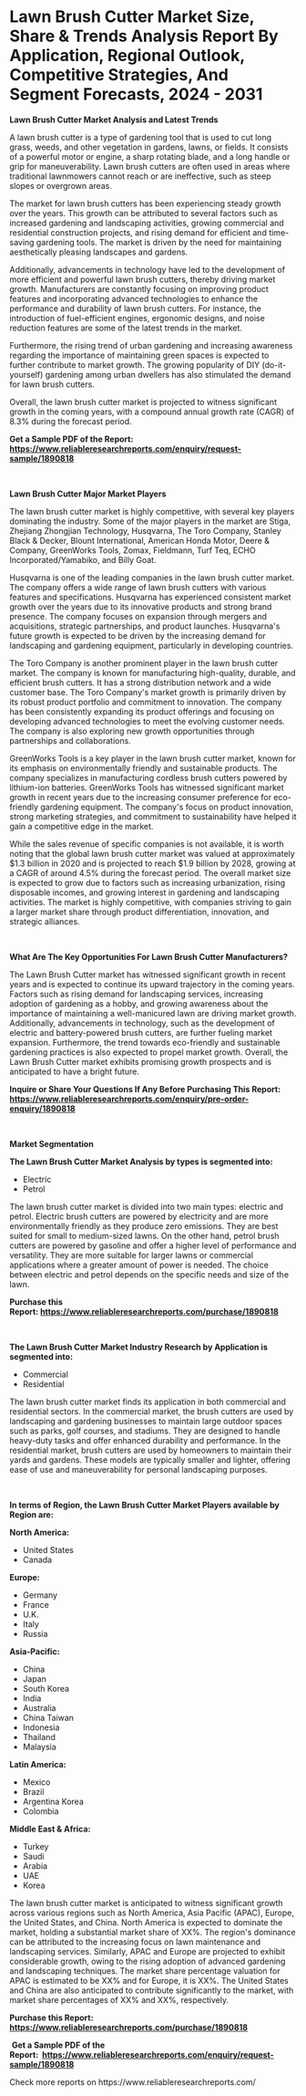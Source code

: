 <p><h1>Lawn Brush Cutter Market Size, Share & Trends Analysis Report By Application, Regional Outlook, Competitive Strategies, And Segment Forecasts, 2024 - 2031</h1></p><p><strong>Lawn Brush Cutter Market Analysis and Latest Trends</strong></p>
<p><p>A lawn brush cutter is a type of gardening tool that is used to cut long grass, weeds, and other vegetation in gardens, lawns, or fields. It consists of a powerful motor or engine, a sharp rotating blade, and a long handle or grip for maneuverability. Lawn brush cutters are often used in areas where traditional lawnmowers cannot reach or are ineffective, such as steep slopes or overgrown areas.</p><p>The market for lawn brush cutters has been experiencing steady growth over the years. This growth can be attributed to several factors such as increased gardening and landscaping activities, growing commercial and residential construction projects, and rising demand for efficient and time-saving gardening tools. The market is driven by the need for maintaining aesthetically pleasing landscapes and gardens.</p><p>Additionally, advancements in technology have led to the development of more efficient and powerful lawn brush cutters, thereby driving market growth. Manufacturers are constantly focusing on improving product features and incorporating advanced technologies to enhance the performance and durability of lawn brush cutters. For instance, the introduction of fuel-efficient engines, ergonomic designs, and noise reduction features are some of the latest trends in the market.</p><p>Furthermore, the rising trend of urban gardening and increasing awareness regarding the importance of maintaining green spaces is expected to further contribute to market growth. The growing popularity of DIY (do-it-yourself) gardening among urban dwellers has also stimulated the demand for lawn brush cutters.</p><p>Overall, the lawn brush cutter market is projected to witness significant growth in the coming years, with a compound annual growth rate (CAGR) of 8.3% during the forecast period.</p></p>
<p><strong>Get a Sample PDF of the Report:&nbsp; <a href="https://www.reliableresearchreports.com/enquiry/request-sample/1890818">https://www.reliableresearchreports.com/enquiry/request-sample/1890818</a></strong></p>
<p>&nbsp;</p>
<p><strong>Lawn Brush Cutter Major Market Players</strong></p>
<p><p>The lawn brush cutter market is highly competitive, with several key players dominating the industry. Some of the major players in the market are Stiga, Zhejiang Zhongjian Technology, Husqvarna, The Toro Company, Stanley Black & Decker, Blount International, American Honda Motor, Deere & Company, GreenWorks Tools, Zomax, Fieldmann, Turf Teq, ECHO Incorporated/Yamabiko, and Billy Goat.</p><p>Husqvarna is one of the leading companies in the lawn brush cutter market. The company offers a wide range of lawn brush cutters with various features and specifications. Husqvarna has experienced consistent market growth over the years due to its innovative products and strong brand presence. The company focuses on expansion through mergers and acquisitions, strategic partnerships, and product launches. Husqvarna's future growth is expected to be driven by the increasing demand for landscaping and gardening equipment, particularly in developing countries.</p><p>The Toro Company is another prominent player in the lawn brush cutter market. The company is known for manufacturing high-quality, durable, and efficient brush cutters. It has a strong distribution network and a wide customer base. The Toro Company's market growth is primarily driven by its robust product portfolio and commitment to innovation. The company has been consistently expanding its product offerings and focusing on developing advanced technologies to meet the evolving customer needs. The company is also exploring new growth opportunities through partnerships and collaborations.</p><p>GreenWorks Tools is a key player in the lawn brush cutter market, known for its emphasis on environmentally friendly and sustainable products. The company specializes in manufacturing cordless brush cutters powered by lithium-ion batteries. GreenWorks Tools has witnessed significant market growth in recent years due to the increasing consumer preference for eco-friendly gardening equipment. The company's focus on product innovation, strong marketing strategies, and commitment to sustainability have helped it gain a competitive edge in the market.</p><p>While the sales revenue of specific companies is not available, it is worth noting that the global lawn brush cutter market was valued at approximately $1.3 billion in 2020 and is projected to reach $1.9 billion by 2028, growing at a CAGR of around 4.5% during the forecast period. The overall market size is expected to grow due to factors such as increasing urbanization, rising disposable incomes, and growing interest in gardening and landscaping activities. The market is highly competitive, with companies striving to gain a larger market share through product differentiation, innovation, and strategic alliances.</p></p>
<p>&nbsp;</p>
<p><strong>What Are The Key Opportunities For Lawn Brush Cutter Manufacturers?</strong></p>
<p><p>The Lawn Brush Cutter market has witnessed significant growth in recent years and is expected to continue its upward trajectory in the coming years. Factors such as rising demand for landscaping services, increasing adoption of gardening as a hobby, and growing awareness about the importance of maintaining a well-manicured lawn are driving market growth. Additionally, advancements in technology, such as the development of electric and battery-powered brush cutters, are further fueling market expansion. Furthermore, the trend towards eco-friendly and sustainable gardening practices is also expected to propel market growth. Overall, the Lawn Brush Cutter market exhibits promising growth prospects and is anticipated to have a bright future.</p></p>
<p><strong>Inquire or Share Your Questions If Any Before Purchasing This Report: <a href="https://www.reliableresearchreports.com/enquiry/pre-order-enquiry/1890818">https://www.reliableresearchreports.com/enquiry/pre-order-enquiry/1890818</a></strong></p>
<p>&nbsp;</p>
<p><strong>Market Segmentation</strong></p>
<p><strong>The Lawn Brush Cutter Market Analysis by types is segmented into:</strong></p>
<p><ul><li>Electric</li><li>Petrol</li></ul></p>
<p><p>The lawn brush cutter market is divided into two main types: electric and petrol. Electric brush cutters are powered by electricity and are more environmentally friendly as they produce zero emissions. They are best suited for small to medium-sized lawns. On the other hand, petrol brush cutters are powered by gasoline and offer a higher level of performance and versatility. They are more suitable for larger lawns or commercial applications where a greater amount of power is needed. The choice between electric and petrol depends on the specific needs and size of the lawn.</p></p>
<p><strong>Purchase this Report:&nbsp;<a href="https://www.reliableresearchreports.com/purchase/1890818">https://www.reliableresearchreports.com/purchase/1890818</a></strong></p>
<p>&nbsp;</p>
<p><strong>The Lawn Brush Cutter Market Industry Research by Application is segmented into:</strong></p>
<p><ul><li>Commercial</li><li>Residential</li></ul></p>
<p><p>The lawn brush cutter market finds its application in both commercial and residential sectors. In the commercial market, the brush cutters are used by landscaping and gardening businesses to maintain large outdoor spaces such as parks, golf courses, and stadiums. They are designed to handle heavy-duty tasks and offer enhanced durability and performance. In the residential market, brush cutters are used by homeowners to maintain their yards and gardens. These models are typically smaller and lighter, offering ease of use and maneuverability for personal landscaping purposes.</p></p>
<p>&nbsp;</p>
<p><strong>In terms of Region, the Lawn Brush Cutter Market Players available by Region are:</strong></p>
<p>
    <p> <strong> North America: </strong>
        <ul>
            <li>United States</li>
            <li>Canada</li>
        </ul>
        </p> 
    <p> <strong> Europe: </strong>
        <ul>
            <li>Germany</li>
            <li>France</li>
            <li>U.K.</li>
            <li>Italy</li>
            <li>Russia</li>
        </ul>
        </p> 
    <p> <strong> Asia-Pacific: </strong>
        <ul>
            <li>China</li>
            <li>Japan</li>
            <li>South Korea</li>
            <li>India</li>
            <li>Australia</li>
            <li>China Taiwan</li>
            <li>Indonesia</li>
            <li>Thailand</li>
            <li>Malaysia</li>
        </ul>
        </p> 
    <p> <strong> Latin America: </strong>
        <ul>
            <li>Mexico</li>
            <li>Brazil</li>
            <li>Argentina Korea</li>
            <li>Colombia</li>
        </ul>
        </p> 
    <p> <strong> Middle East & Africa: </strong>
        <ul>
            <li>Turkey</li>
            <li>Saudi</li>
            <li>Arabia</li>
            <li>UAE</li>
            <li>Korea</li>
        </ul>
    </p>
    </p>
<p><p>The lawn brush cutter market is anticipated to witness significant growth across various regions such as North America, Asia Pacific (APAC), Europe, the United States, and China. North America is expected to dominate the market, holding a substantial market share of XX%. The region's dominance can be attributed to the increasing focus on lawn maintenance and landscaping services. Similarly, APAC and Europe are projected to exhibit considerable growth, owing to the rising adoption of advanced gardening and landscaping techniques. The market share percentage valuation for APAC is estimated to be XX% and for Europe, it is XX%. The United States and China are also anticipated to contribute significantly to the market, with market share percentages of XX% and XX%, respectively.</p></p>
<p><strong>Purchase this Report: <a href="https://www.reliableresearchreports.com/purchase/1890818">https://www.reliableresearchreports.com/purchase/1890818</a></strong></p>
<p>&nbsp;<strong>Get a Sample PDF of the Report:&nbsp;&nbsp;<a href="https://www.reliableresearchreports.com/enquiry/request-sample/1890818">https://www.reliableresearchreports.com/enquiry/request-sample/1890818</a></strong></p>
<p><strong></strong></p>
<p>Check more reports on https://www.reliableresearchreports.com/</p>